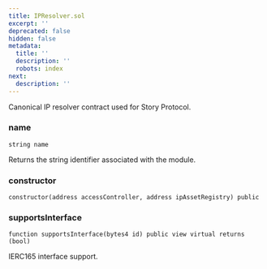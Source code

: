```yaml
---
title: IPResolver.sol
excerpt: ''
deprecated: false
hidden: false
metadata:
  title: ''
  description: ''
  robots: index
next:
  description: ''
---
```

Canonical IP resolver contract used for Story Protocol.

### name

```solidity
string name
```

Returns the string identifier associated with the module.

### constructor

```solidity
constructor(address accessController, address ipAssetRegistry) public
```

### supportsInterface

```solidity
function supportsInterface(bytes4 id) public view virtual returns (bool)
```

IERC165 interface support.
